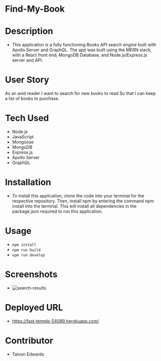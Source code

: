 # Find-My-Book

# Description
* This application is a fully functioning Books API search engine built with Apollo Server and GraphQL. The app was built using the MERN stack, with a React front end, MongoDB Database, and Node.js/Express.js server and API. 

# User Story
  As an avid reader
  I want to search for new books to read
  So that I can keep a list of books to purchase.

# Tech Used
* Node.js
* JavaScript
* Mongoose
* MongoDB
* Express.js
* Apollo Server
* GraphQL 

# Installation
* To install this application, clone the code into your terminal for the respective repository. Then, install npm by entering the command npm install into the terminal. This will install all dependencies in the package.json required to run this application.

# Usage
* `npm install`
* `npm run build`
* `npm run develop` 

# Screenshots
* ![search-results](https://user-images.githubusercontent.com/92614793/171967147-16215858-2347-4fa0-bf64-89e6a940450f.JPG)

# Deployed URL
* https://fast-temple-54089.herokuapp.com/

# Contributor
* Taivon Edwards
